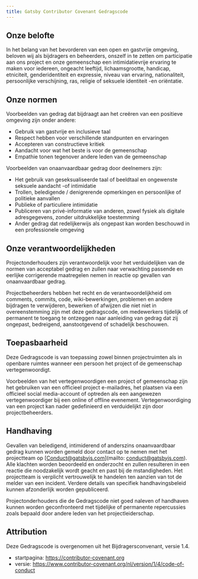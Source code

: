 ```yaml
---
title: Gatsby Contributor Covenant Gedragscode
---
```


## Onze belofte

In het belang van het bevorderen van een open en gastvrije omgeving, beloven wij als bijdragers en beheerders, onszelf in te zetten om participatie aan ons project en onze gemeenschap een intimidatievrije ervaring te maken voor iedereen, ongeacht leeftijd, lichaamsgrootte, handicap, etniciteit, genderidentiteit en expressie, niveau van ervaring, nationaliteit, persoonlijke verschijning, ras, religie of seksuele identiteit -en oriëntatie.

## Onze normen

Voorbeelden van gedrag dat bijdraagt ​​aan het creëren van een positieve omgeving zijn onder andere:

- Gebruik van gastvrije en inclusieve taal
- Respect hebben voor verschillende standpunten en ervaringen
- Accepteren van constructieve kritiek
- Aandacht voor wat het beste is voor de gemeenschap
- Empathie tonen tegenover andere leden van de gemeenschap

Voorbeelden van onaanvaardbaar gedrag door deelnemers zijn:

- Het gebruik van geseksualiseerde taal of beeldtaal en ongewenste seksuele aandacht -of intimidatie
- Trollen, beledigende / denigrerende opmerkingen en persoonlijke of politieke aanvallen
- Publieke of particuliere intimidatie
- Publiceren van privé-informatie van anderen, zowel fysiek als digitale adresgegevens, zonder uitdrukkelijke toestemming
- Ander gedrag dat redelijkerwijs als ongepast kan worden beschouwd in een professionele omgeving

## Onze verantwoordelijkheden

Projectonderhouders zijn verantwoordelijk voor het verduidelijken van de normen van acceptabel gedrag en zullen naar verwachting passende en eerlijke corrigerende maatregelen nemen in reactie op gevallen van onaanvaardbaar gedrag.

Projectbeheerders hebben het recht en de verantwoordelijkheid om comments, commits, code, wiki-bewerkingen, problemen en andere bijdragen te verwijderen, bewerken of afwijzen die niet niet in overeenstemming zijn met deze gedragscode, om medewerkers tijdelijk of permanent te toegang te ontzeggen naar aanleiding van gedrag dat zij ongepast, bedreigend, aanstootgevend of schadelijk beschouwen.

## Toepasbaarheid

Deze Gedragscode is van toepassing zowel binnen projectruimten als in openbare ruimtes wanneer een persoon het project of de gemeenschap vertegenwoordigt.

Voorbeelden van het vertegenwoordigen een project of gemeenschap zijn het gebruiken van een officieel project e-mailadres, het plaatsen via een officieel social media-account of optreden als een aangewezen vertegenwoordiger bij een online of offline evenement. Vertegenwoordiging van een project kan nader gedefinieerd en verduidelijkt zijn door projectbeheerders.

## Handhaving

Gevallen van beledigend, intimiderend of anderszins onaanvaardbaar gedrag kunnen worden gemeld door contact op te nemen met het projectteam op [Conduct@gatsbyjs.com](mailto: conduct@gatsbyjs.com). Alle klachten worden beoordeeld en onderzocht en zullen resulteren in een reactie die noodzakelijk wordt geacht en past bij de mstandigheden. Het projectteam is verplicht vertrouwelijk te handelen ten aanzien van tot de melder van een incident. Verdere details van specifiek handhavingsbeleid kunnen afzonderlijk worden gepubliceerd.

Projectonderhouders die de Gedragscode niet goed naleven of handhaven
kunnen worden geconfronteerd met tijdelijke of permanente repercussies zoals bepaald door andere leden van het projectleiderschap.

## Attribution

Deze Gedragscode is overgenomen uit het Bijdragersconvenant, versie 1.4.

- startpagina: https://contributor-covenant.org
- versie: https://www.contributor-covenant.org/nl/version/1/4/code-of-conduct
